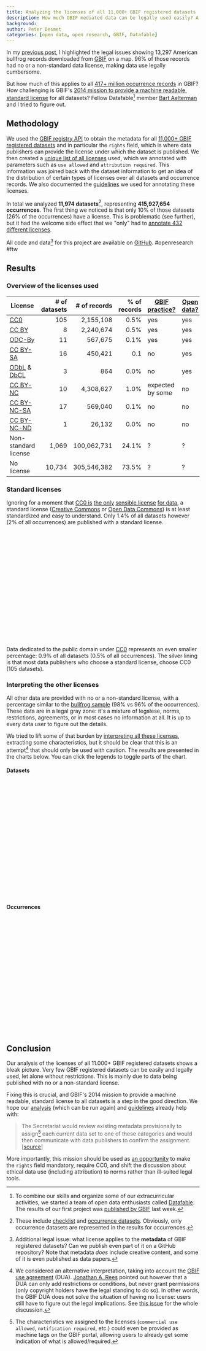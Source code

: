 ```yaml
---
title: Analyzing the licenses of all 11,000+ GBIF registered datasets
description: How much GBIF mediated data can be legally used easily? A collaborative analysis.
background: 
author: Peter Desmet
categories: [open data, open research, GBIF, Datafable]
---
```


<!--<script src="http://ajax.googleapis.com/ajax/libs/jquery/1.8.2/jquery.min.js"></script>-->
<script src="http://d3js.org/d3.v3.min.js"></script>
<script src="http://datafable.com/gbif-data-licenses/charts-for-blog/js/nv.d3.min.js"></script>
<script src="http://datafable.com/gbif-data-licenses/charts-for-blog/js/data.js"></script>
<script src="http://datafable.com/gbif-data-licenses/charts-for-blog/js/charts.js"></script>
<link href="http://datafable.com/gbif-data-licenses/charts-for-blog/css/nv.d3.min.css" rel="stylesheet" type="text/css">
<style>
  .chart {
    display: block;
    height: 300px;
    width: 100%;
  }
  .chart .title {
      font-weight: bold;
  }
  .nvtooltip h3 {
      font-size: 1.2em;
  }
</style>

In my [previous post](/posts/illegal-bullfrogs.html), I highlighted the legal issues showing 13,297 American bullfrog records downloaded from [GBIF](http://www.gbif.org) on a map. 96% of those records had no or a non-standard data license, making data use legally cumbersome.

But how much of this applies to all [417+ million occurrence records](http://www.gbif.org/occurrence) in GBIF? How challenging is GBIF's [2014 mission to provide a machine readable, standard license](/posts/gbif-data-license.html) for all datasets? Fellow Datafable[^1] member [Bart Aelterman](https://twitter.com/bartaelterman) and I tried to figure out.

[^1]: To combine our skills and organize some of our extracurricular activities, we started a team of open data enthusiasts called [Datafable](https://twitter.com/datafable). The results of our first project was [published by GBIF](http://www.gbif.org/page/2991) last week.

## Methodology

We used the [GBIF registry API](http://www.gbif.org/developer/registry) to obtain the metadata for all [11,000+ GBIF registered datasets](http://www.gbif.org/dataset/) and in particular the `rights` field, which is where data publishers can provide the license under which the dataset is published. We then created a [unique list of all licenses](https://github.com/Datafable/gbif-data-licenses/blob/master/data/licenses.csv) used, which we annotated with parameters such as `use allowed` and `attribution required`. This information was joined back with the dataset information to get an idea of the distribution of certain types of licenses over all datasets and occurrence records. We also documented the [guidelines](https://github.com/Datafable/gbif-data-licenses/blob/master/guidelines.md) we used for annotating these licenses.

In total we analyzed **11,974 datasets**[^2], representing **415,927,654 occurrences**. The first thing we noticed is that only 10% of those datasets (26% of the occurrences) have a license. This is problematic (see further), but it had the welcome side effect that we "only" had to [annotate 432 different licenses](https://github.com/Datafable/gbif-data-licenses/blob/master/data/licenses.csv).

[^2]: These include [checklist](http://www.gbif.org/dataset/search?type=CHECKLIST) and [occurrence datasets](http://www.gbif.org/dataset/search?type=OCCURRENCE). Obviously, only occurrence datasets are represented in the results for occurrences.

All code and data[^3] for this project are available on [GitHub](https://github.com/Datafable/gbif-data-licenses). #openresearch #ftw

[^3]: Additional legal issue: what license applies to the **metadata** of GBIF registered datasets? Can we publish even part of it on a GitHub repository? Note that metadata *does* include creative content, and some of it is even published as data papers.

## Results

### Overview of the licenses used

License | # of datasets | # of records | % of records | [GBIF practice?](https://dl.dropboxusercontent.com/u/639486/GBIF_Consultation_Standard_Data_Licences.pdf) | [Open data?](http://opendefinition.org/okd/)
--- | ---: | ---: | ---: | --- | ---
[CC0](http://creativecommons.org/publicdomain/zero/1.0/) | 105 | 2,155,108 | 0.5% | yes | yes
[CC BY](http://creativecommons.org/licenses/by/3.0/) | 8 | 2,240,674 | 0.5% | yes | yes
[ODC-By](http://opendatacommons.org/licenses/by/1.0/) | 11 | 567,675 | 0.1% | yes | yes
[CC BY-SA](http://creativecommons.org/licenses/by-sa/3.0/) | 16 | 450,421 | 0.1 | no | yes
[ODbL](http://opendatacommons.org/licenses/odbl/1.0/) & [DbCL](http://opendatacommons.org/licenses/dbcl/1.0/) | 3 | 864 | 0.0% | no | yes
[CC BY-NC](http://creativecommons.org/licenses/by-nc/3.0/) | 10 | 4,308,627 | 1.0% | expected by some | no
[CC BY-NC-SA](http://creativecommons.org/licenses/by-nc-sa/3.0/) | 17 | 569,040 | 0.1% | no | no
[CC BY-NC-ND](http://creativecommons.org/licenses/by-nc-nd/3.0/) | 1 | 26,132 | 0.0% | no | no
Non-standard license | 1,069 | 100,062,731 | 24.1% | ? | ?
No license | 10,734 | 305,546,382 | 73.5% | ? | ?

### Standard licenses

Ignoring for a moment that [CC0 is](http://community.canadensys.net/2012/why-we-should-publish-our-data-under-cc0) [the only](http://blog.datadryad.org/2011/10/05/why-does-dryad-use-cc0/) [sensible license](http://doi.org/10.6084/m9.figshare.799766) [for data](/posts/gbif-data-license.html), a standard license ([Creative Commons](http://creativecommons.org/licenses/) or [Open Data Commons](http://opendatacommons.org/licenses/)) is at least standardized and easy to understand. Only 1.4% of all datasets however (2% of all occurrences) are published with a standard license.

<div class="clearfix">
  <svg id="chart1" class="chart" style="float:left; width: 50%;"></svg>
  <svg id="chart2" class="chart" style="float:left; width: 50%;"></svg>
</div>

Data dedicated to the public domain under [CC0](http://creativecommons.org/publicdomain/zero/1.0/) represents an even smaller percentage: 0.9% of all datasets (0.5% of all occurrences). The silver lining is that most data publishers who choose a standard license, choose CC0 (105 datasets).

### Interpreting the other licenses

All other data are provided with no or a non-standard license, with a percentage similar to the [bullfrog sample](/posts/illegal-bullfrogs.html) (98% vs 96% of the occurrences). These data are in a legal gray zone: it's a mixture of legalese, norms, restrictions, agreements, or in most cases no information at all. It is up to every data user to figure out the details.

We tried to lift some of that burden by [interpreting all these licenses](https://github.com/Datafable/gbif-data-licenses/blob/master/data/licenses.csv), extracting some characteristics, but it should be clear that this is an attempt[^4] that should only be used with caution. The results are presented in the charts below. You can click the legends to toggle parts of the chart.

[^4]: We considered an alternative interpretation, taking into account the [GBIF use agreement](http://www.gbif.org/disclaimer/datause) (DUA). [Jonathan A. Rees](https://twitter.com/jar346) pointed out however that a DUA can only add restrictions or conditions, but never grant permissions (only copyright holders have the legal standing to do so). In other words, the GBIF DUA does not solve the situation of having no license: users still have to figure out the legal implications. See [this issue](https://github.com/Datafable/gbif-data-licenses/issues/12) for the whole discussion.

#### Datasets

<div><svg id="chart3" class="chart"></svg></div>

#### Occurrences

<div><svg id="chart4" class="chart"></svg></div>

## Conclusion

Our analysis of the licenses of all 11.000+ GBIF registered datasets shows a bleak picture. Very few GBIF registered datasets can be easily and legally used, let alone without restrictions. This is mainly due to data being published with no or a non-standard license.

Fixing this is crucial, and GBIF's 2014 mission to provide a machine readable, standard license to all datasets is a step in the good direction. We hope our [analysis](https://github.com/Datafable/gbif-data-licenses) (which can be run again) and [guidelines](https://github.com/Datafable/gbif-data-licenses/blob/master/guidelines.md) already help with:

> The Secretariat would review existing metadata provisionally to assign[^5] each current data set to one of these categories and would then communicate with data publishers to confirm the assignment. [[source](https://dl.dropboxusercontent.com/u/639486/GBIF_Consultation_Standard_Data_Licences.pdf)]

[^5]: The characteristics we assigned to the licenses (`commercial use allowed`, `notification required`, etc.) could even be provided as machine tags on the GBIF portal, allowing users to already get some indication of what is allowed/required.

More importantly, this mission should be used as [an opportunity](/posts/gbif-data-license.html) to make the `rights` field mandatory, require CC0, and shift the discussion about ethical data use (including attribution) to norms rather than ill-suited legal tools.
